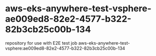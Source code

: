 # aws-eks-anywhere-test-vsphere-ae009ed8-82e2-4577-b322-82b3cb25c00b-134
repository for use with E2E test job aws-eks-anywhere-test-vsphere:ae009ed8-82e2-4577-b322-82b3cb25c00b-134
